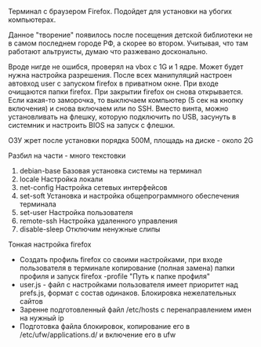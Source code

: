 Терминал с браузером Firefox. Подойдет для установки на убогих компьютерах.

Данное "творение"  появилось после посещения детской библиотеки не в самом последнем городе РФ, а скорее во втором. 
Учитывая, что там работают альтруисты, думаю что разжевано досконально.

Вроде нигде не ошибся, проверял на vbox с 1G и 1 ядре. Может будет нужна настройка разрешения.
После всех манипуляций настроен автовход user с запуском firefox в приватном окне.
При входе очищаются папки firefox.
При закрытии firefox он снова открывается.
Если какая-то заморочка, то выключаем компьютер (5 сек на кнопку включения) и снова включаем или по SSH.
Вместо винта, можно установливать на флешку, которую подключить по USB, засунуть в системник и настроить BIOS на запуск с флешки.

ОЗУ жрет после установки порядка 500М, площадь на диске - около 2G

Разбил на части - много текстовки

1. debian-base Базовая установка системы на терминал
2. locale Настройка локали
3. net-config Настройка сетевых интерфейсов
4. set-soft Установка и настройка общепрограммного обеспечения терминала
5. set-user Настройка пользователя
6. remote-ssh Настройка удаленного управления
7. disable-sleep Отключим ненужные слипы

Тонкая настройка firefox
- Создать профиль firefox со своими настройками, при входе пользователя в терминале копирование (полная замена) папки профиля и запуск firefox -profile "Путь к папке профиля"
- user.js - файл с настройками пользователя имеет приоритет над prefs.js, формат с состав одинаков.
Блокировка нежелательных сайтов
- Заренне подготовленный файл /etc/hosts с перенаправлением имен на нужный ip
- Подготовка файла блокировок, копирование его в /etc/ufw/applications.d/ и включение его в ufw
